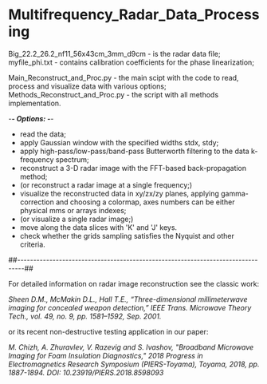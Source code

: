 # Multifrequency_Radar_Data_Processing

Big_22.2_26.2_nf11_56x43cm_3mm_d9cm - is the radar data file;
myfile_phi.txt - contains calibration coefficients for the phase linearization;

Main_Reconstruct_and_Proc.py - the main scipt with the code to read, process and visualize data with various options;
Methods_Reconstruct_and_Proc.py - the script with all methods implementation.

-***- Options: -***-

- read the data;
- apply Gaussian window with the specified widths stdx, stdy;
- apply high-pass/low-pass/band-pass Butterworth filtering to the data k-frequency spectrum;
- reconstruct a 3-D radar image with the FFT-based back-propagation method;
- (or reconstruct a radar image at a single frequency;)
- visualize the reconstructed data in xy/zx/zy planes, applying gamma-correction and choosing a colormap,
  axes numbers can be either physical mms or arrays indexes;
- (or visualize a single radar image;) 
- move along the data slices with 'K' and 'J' keys.
- check whether the grids sampling satisfies the Nyquist and other criteria.

##--------------------------------------------------------------------------------##

For detailed information on radar image reconstruction see the classic work:

_Sheen D.M., McMakin D.L., Hall T.E., “Three-dimensional millimeterwave imaging for concealed weapon detection,” IEEE Trans. Microwave Theory Tech., vol. 49, no. 9, pp. 1581–1592, Sep. 2001._

or its recent non-destructive testing application in our paper:

_M. Chizh, A. Zhuravlev, V. Razevig and S. Ivashov, "Broadband Microwave Imaging for Foam Insulation Diagnostics," 2018 Progress in Electromagnetics Research Symposium (PIERS-Toyama), Toyama, 2018, pp. 1887-1894. DOI: 10.23919/PIERS.2018.8598093_
